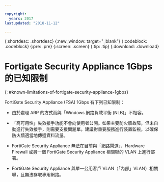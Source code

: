 ```yaml
---

copyright:
  years: 2017
lastupdated: "2018-11-12"

---
```


{:shortdesc: .shortdesc}
{:new_window: target="_blank"}
{:codeblock: .codeblock}
{:pre: .pre}
{:screen: .screen}
{:tip: .tip}
{:download: .download}

# Fortigate Security Appliance 1Gbps 的已知限制
{: #known-limitations-of-fortigate-security-appliance-1gbps}

FortiGate Security Appliance (FSA) 1Gbps 有下列已知限制：

* 由於處理 ARP 的方式而與「Windows 網路負載平衡 (NLB)」不相容。

* 「高可用性」失效接手功能不會向使用者公開。如果主要防火牆故障，但未自動進行失效接手，則需要支援問題單。建議對重要服務進行裝置監視，以確保防火牆適當地傳遞資料流量。

* FortiGate Security Appliance 無法在目前與「網路閘道」、Hardware Firewall 或另一個 FortiGate Security Appliance 相關聯的 VLAN 上進行部署。

* FortiGate Security Appliance 與單一公用客戶 VLAN（「內部」VLAN）相關聯，且無法存取專用網路。
